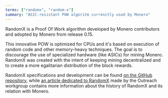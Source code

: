 ```yaml
---
terms: ["randomx", "random-x"]
summary: "ASIC-resistant POW algoritm currenctly used by Monero"
---
```


RandomX is a Proof Of Work algorithm developed by Monero contributors and adopted by Monero from release 0.15.

This innovative POW is optimized for CPUs and it's based on execution of random code and other memory-heavy techniques. The goal is to discourage the use of specialized hardware (like ASICs) for mining Monero. RandomX was created with the intent of keeping mining decentralized and to create a more egalitarian distribution of the block rewards.

RandomX specifications and development can be found [on the GitHub repository](https://github.com/tevador/RandomX), while [an article dedicated to RandomX](https://github.com/tevador/RandomX) made by the Outreach workgroup contains more information about the history of RandomX and its relation with Monero.
